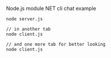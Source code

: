 Node.js module NET cli chat example

```
node server.js

// in another tab
node client.js

// and one more tab for better looking
node client.js
```

